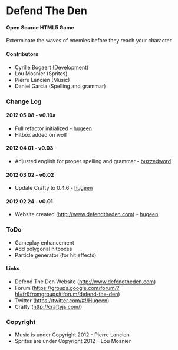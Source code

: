 Defend The Den
==============

#### Open Source HTML5 Game ####

Exterminate the waves of enemies before they reach your character

#### Contributors ####

* Cyrille Bogaert (Development)
* Lou Mosnier (Sprites)
* Pierre Lancien (Music)
* Daniel Garcia (Spelling and grammar)

### Change Log ###


#### 2012 05 08 - v0.10a

* Full refactor initialized - [hugeen](https://github.com/hugeen)
* Hitbox added on wolf

#### 2012 04 01 - v0.03

* Adjusted english for proper spelling and grammar - [buzzedword](https://github.com/buzzedword)

#### 2012 03 02 - v0.02

* Update Crafty to 0.4.6 - [hugeen](https://github.com/hugeen)

#### 2012 02 24 - v0.01

* Website created (http://www.defendtheden.com) - [hugeen](https://github.com/hugeen)

### ToDo ###

* Gameplay enhancement
* Add polygonal hitboxes
* Particle generator (for hit effects)

#### Links ####

* Defend The Den Website (http://www.defendtheden.com)
* Forum (https://groups.google.com/forum/?hl=fr&fromgroups#!forum/defend-the-den)
* Twitter (https://twitter.com/#!/Hugeen)
* Crafty (http://craftyjs.com/)

### Copyright ###

* Music is under Copyright 2012 - Pierre Lancien
* Sprites are under Copyright 2012 - Lou Mosnier